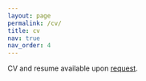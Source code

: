 ```yaml
---
layout: page
permalink: /cv/
title: cv
nav: true
nav_order: 4
---
```


CV and resume available upon [request](mailto:erika.hunhoff@colorado.edu).
